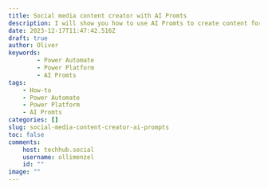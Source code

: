 ```yaml
---
title: Social media content creator with AI Promts
description: I will show you how to use AI Promts to create content for your social media accounts. To post them I will use the Flows from my last post(BlueSky and Mastodon)
date: 2023-12-17T11:47:42.516Z
draft: true
author: Oliver
keywords:   
        - Power Automate
        - Power Platform
        - AI Promts
tags:
    - How-to
    - Power Automate
    - Power Platform
    - AI Promts
categories: []
slug: social-media-content-creator-ai-prompts
toc: false
comments:
    host: techhub.social
    username: ollimenzel
    id: ""
image: ""
---
```

